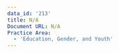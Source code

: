 ```yaml
---
data_id: '213'
title: N/A
Document URL: N/A
Practice Area:
  - 'Education, Gender, and Youth'
---
```

